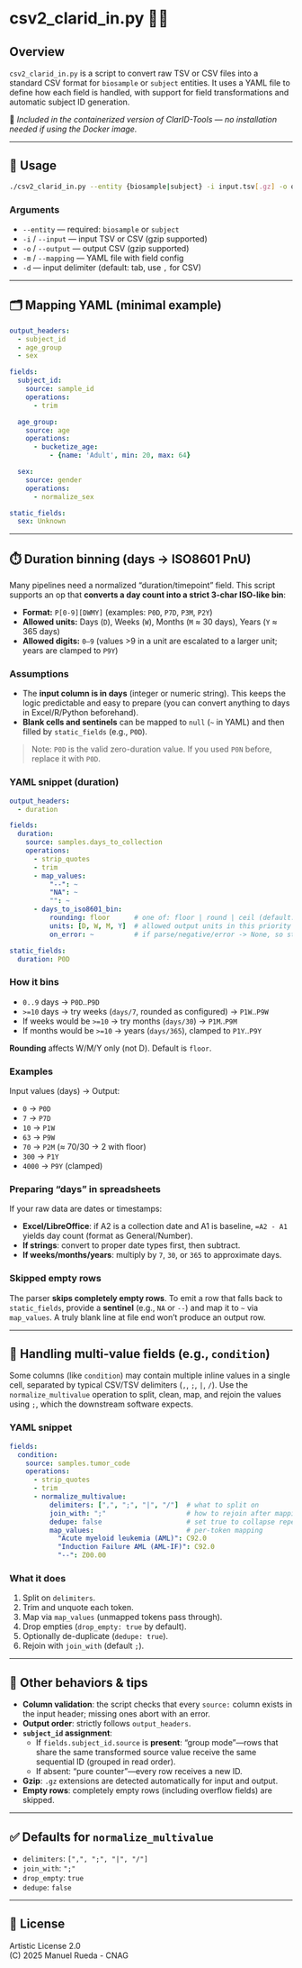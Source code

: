 # csv2_clarid_in.py 🧪📄

## Overview

`csv2_clarid_in.py` is a script to convert raw TSV or CSV files into a standard CSV format for `biosample` or `subject` entities. It uses a YAML file to define how each field is handled, with support for field transformations and automatic subject ID generation.

🧬 *Included in the containerized version of ClarID-Tools — no installation needed if using the Docker image.*

---

## 🚀 Usage

```bash
./csv2_clarid_in.py --entity {biosample|subject} -i input.tsv[.gz] -o output.csv[.gz] -m mapping.yaml [-d delimiter]
```

### Arguments

- `--entity` — required: `biosample` or `subject`
- `-i` / `--input` — input TSV or CSV (gzip supported)
- `-o` / `--output` — output CSV (gzip supported)
- `-m` / `--mapping` — YAML file with field config
- `-d` — input delimiter (default: tab, use `,` for CSV)

---

## 🗂️ Mapping YAML (minimal example)

```yaml
output_headers:
  - subject_id
  - age_group
  - sex

fields:
  subject_id:
    source: sample_id
    operations:
      - trim

  age_group:
    source: age
    operations:
      - bucketize_age:
          - {name: 'Adult', min: 20, max: 64}

  sex:
    source: gender
    operations:
      - normalize_sex

static_fields:
  sex: Unknown
```

---

## ⏱️ Duration binning (days → ISO8601 PnU)

Many pipelines need a normalized “duration/timepoint” field. This script supports an op that **converts a day count into a strict 3-char ISO-like bin**:

- **Format:** `P[0-9][DWMY]` (examples: `P0D`, `P7D`, `P3M`, `P2Y`)
- **Allowed units:** Days (`D`), Weeks (`W`), Months (`M` ≈ 30 days), Years (`Y` ≈ 365 days)
- **Allowed digits:** `0–9` (values >9 in a unit are escalated to a larger unit; years are clamped to `P9Y`)

### Assumptions

- The **input column is in days** (integer or numeric string). This keeps the logic predictable and easy to prepare (you can convert anything to days in Excel/R/Python beforehand).
- **Blank cells and sentinels** can be mapped to `null` (`~` in YAML) and then filled by `static_fields` (e.g., `P0D`).

> Note: `P0D` is the valid zero-duration value. If you used `P0N` before, replace it with `P0D`.

### YAML snippet (duration)

```yaml
output_headers:
  - duration

fields:
  duration:
    source: samples.days_to_collection
    operations:
      - strip_quotes
      - trim
      - map_values:
          "--": ~
          "NA": ~
          "": ~
      - days_to_iso8601_bin:
          rounding: floor      # one of: floor | round | ceil (default: floor)
          units: [D, W, M, Y]  # allowed output units in this priority
          on_error: ~          # if parse/negative/error -> None, so static_fields can apply

static_fields:
  duration: P0D
```

### How it bins

- `0..9` days → `P0D`..`P9D`
- `>=10` days → try weeks (`days/7`, rounded as configured) → `P1W`..`P9W`
- If weeks would be `>=10` → try months (`days/30`) → `P1M`..`P9M`
- If months would be `>=10` → years (`days/365`), clamped to `P1Y`..`P9Y`

**Rounding** affects W/M/Y only (not D). Default is `floor`.

### Examples

Input values (days) → Output:

- `0` → `P0D`
- `7` → `P7D`
- `10` → `P1W`
- `63` → `P9W`
- `70` → `P2M` (≈ 70/30 → 2 with floor)
- `300` → `P1Y`
- `4000` → `P9Y` (clamped)

### Preparing “days” in spreadsheets

If your raw data are dates or timestamps:

- **Excel/LibreOffice**: if A2 is a collection date and A1 is baseline, `=A2 - A1` yields day count (format as General/Number).
- **If strings**: convert to proper date types first, then subtract.
- **If weeks/months/years**: multiply by `7`, `30`, or `365` to approximate days.

### Skipped empty rows

The parser **skips completely empty rows**. To emit a row that falls back to `static_fields`, provide a **sentinel** (e.g., `NA` or `--`) and map it to `~` via `map_values`. A truly blank line at file end won’t produce an output row.

---

## 🔀 Handling multi-value fields (e.g., `condition`)

Some columns (like `condition`) may contain multiple inline values in a single cell, separated by typical CSV/TSV delimiters (`,`, `;`, `|`, `/`). Use the `normalize_multivalue` operation to split, clean, map, and rejoin the values using `;`, which the downstream software expects.

### YAML snippet

```yaml
fields:
  condition:
    source: samples.tumor_code
    operations:
      - strip_quotes
      - trim
      - normalize_multivalue:
          delimiters: [",", ";", "|", "/"]  # what to split on
          join_with: ";"                    # how to rejoin after mapping
          dedupe: false                     # set true to collapse repeats
          map_values:                       # per-token mapping
            "Acute myeloid leukemia (AML)": C92.0
            "Induction Failure AML (AML-IF)": C92.0
            "--": Z00.00
```

### What it does

1. Split on `delimiters`.
2. Trim and unquote each token.
3. Map via `map_values` (unmapped tokens pass through).
4. Drop empties (`drop_empty: true` by default).
5. Optionally de-duplicate (`dedupe: true`).
6. Rejoin with `join_with` (default `;`).

---

## 🧩 Other behaviors & tips

- **Column validation**: the script checks that every `source:` column exists in the input header; missing ones abort with an error.
- **Output order**: strictly follows `output_headers`.
- **`subject_id` assignment**:
  - If `fields.subject_id.source` is **present**: “group mode”—rows that share the same transformed source value receive the same sequential ID (grouped in read order).
  - If absent: “pure counter”—every row receives a new ID.
- **Gzip**: `.gz` extensions are detected automatically for input and output.
- **Empty rows**: completely empty rows (including overflow fields) are skipped.

---

## ✅ Defaults for `normalize_multivalue`

- `delimiters`: `[",", ";", "|", "/"]`
- `join_with`: `";"`
- `drop_empty`: `true`
- `dedupe`: `false`

---

## 📜 License

Artistic License 2.0  
(C) 2025 Manuel Rueda - CNAG
